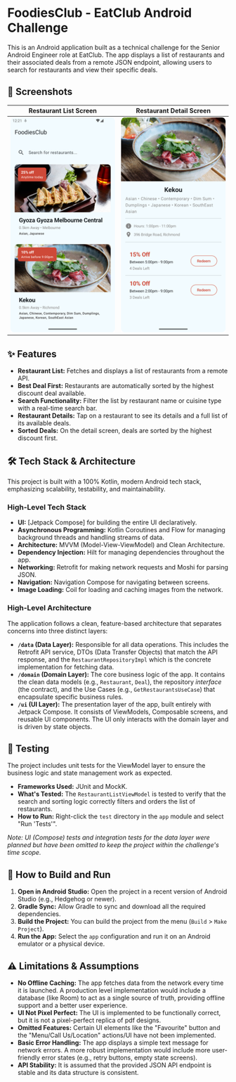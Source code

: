 # FoodiesClub - EatClub Android Challenge

This is an Android application built as a technical challenge for the Senior Android Engineer role at EatClub. The app displays a list of restaurants and their associated deals from a remote JSON endpoint, allowing users to search for restaurants and view their specific deals.

## 📸 Screenshots

| Restaurant List Screen | Restaurant Detail Screen |
| :---: | :---: |
| ![Restaurant List](screenshots/list_screen.png) | ![Restaurant Detail](screenshots/detail_screen.png) |

## ✨ Features

*   **Restaurant List:** Fetches and displays a list of restaurants from a remote API.
*   **Best Deal First:** Restaurants are automatically sorted by the highest discount deal available.
*   **Search Functionality:** Filter the list by restaurant name or cuisine type with a real-time search bar.
*   **Restaurant Details:** Tap on a restaurant to see its details and a full list of its available deals.
*   **Sorted Deals:** On the detail screen, deals are sorted by the highest discount first.

## 🛠️ Tech Stack & Architecture

This project is built with a 100% Kotlin, modern Android tech stack, emphasizing scalability, testability, and maintainability.

### High-Level Tech Stack

*   **UI:** [Jetpack Compose] for building the entire UI declaratively.
*   **Asynchronous Programming:** Kotlin Coroutines and Flow for managing background threads and handling streams of data.
*   **Architecture:** MVVM (Model-View-ViewModel) and Clean Architecture.
*   **Dependency Injection:** Hilt for managing dependencies throughout the app.
*   **Networking:** Retrofit for making network requests and Moshi for parsing JSON.
*   **Navigation:** Navigation Compose for navigating between screens.
*   **Image Loading:** Coil for loading and caching images from the network.

### High-Level Architecture

The application follows a clean, feature-based architecture that separates concerns into three distinct layers:

*   **`/data` (Data Layer):** Responsible for all data operations. This includes the Retrofit API service, DTOs (Data Transfer Objects) that match the API response, and the `RestaurantRepositoryImpl` which is the concrete implementation for fetching data.
*   **`/domain` (Domain Layer):** The core business logic of the app. It contains the clean data models (e.g., `Restaurant`, `Deal`), the repository *interface* (the contract), and the Use Cases (e.g., `GetRestaurantsUseCase`) that encapsulate specific business rules. 
*   **`/ui` (UI Layer):** The presentation layer of the app, built entirely with Jetpack Compose. It consists of ViewModels, Composable screens, and reusable UI components. The UI only interacts with the domain layer and is driven by state objects.

## 🧪 Testing

The project includes unit tests for the ViewModel layer to ensure the business logic and state management work as expected.

*   **Frameworks Used:** JUnit and MockK.
*   **What's Tested:** The `RestaurantListViewModel` is tested to verify that the search and sorting logic correctly filters and orders the list of restaurants.
*   **How to Run:** Right-click the `test` directory in the `app` module and select "Run 'Tests'". 

*Note: UI (Compose) tests and integration tests for the data layer were planned but have been omitted to keep the project within the challenge's time scope.*

## 🚀 How to Build and Run

1. **Open in Android Studio:** Open the project in a recent version of Android Studio (e.g., Hedgehog or newer).
2. **Gradle Sync:** Allow Gradle to sync and download all the required dependencies.
3. **Build the Project:** You can build the project from the menu (`Build` > `Make Project`).
4. **Run the App:** Select the `app` configuration and run it on an Android emulator or a physical device.

## ⚠️ Limitations & Assumptions

*   **No Offline Caching:** The app fetches data from the network every time it is launched. A production level implementation would include a database (like Room) to act as a single source of truth, providing offline support and a better user experience.
*   **UI Not Pixel Perfect:** The UI is implemented to be functionally correct, but it is not a pixel-perfect replica of pdf designs.
*   **Omitted Features:** Certain UI elements like the "Favourite" button and the "Menu/Call Us/Location" actions/UI have not been implemented.
*   **Basic Error Handling:** The app displays a simple text message for network errors. A more robust implementation would include more user-friendly error states (e.g., retry buttons, empty state screens).
*   **API Stability:** It is assumed that the provided JSON API endpoint is stable and its data structure is consistent.